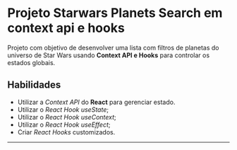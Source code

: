 # Projeto Starwars Planets Search em context api e hooks

Projeto com objetivo de desenvolver uma lista com filtros de planetas do universo de Star Wars usando **Context API e Hooks** para controlar os estados globais.

## Habilidades

- Utilizar a _Context API_ do **React** para gerenciar estado.
- Utilizar o _React Hook useState_;
- Utilizar o _React Hook useContext_;
- Utilizar o _React Hook useEffect_;
- Criar _React Hooks_ customizados.

---
